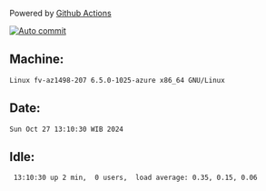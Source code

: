 Powered by [Github Actions](https://github.com/features/actions)

[![Auto commit](https://github.com/hiage/workstation/workflows/Auto%20commit/badge.svg)](https://github.com/hiage/workstation/actions?query=workflow%3A%22Auto+commit%22)

## Machine:
```
Linux fv-az1498-207 6.5.0-1025-azure x86_64 GNU/Linux
```
## Date:
```
Sun Oct 27 13:10:30 WIB 2024
```
## Idle:
```
 13:10:30 up 2 min,  0 users,  load average: 0.35, 0.15, 0.06
```
